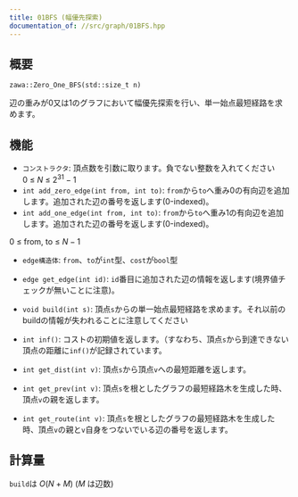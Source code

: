 ```yaml
---
title: 01BFS (幅優先探索)
documentation_of: //src/graph/01BFS.hpp
---
```


## 概要

```
zawa::Zero_One_BFS(std::size_t n)
```

辺の重みが0又は1のグラフにおいて幅優先探索を行い、単一始点最短経路を求めます。

## 機能

- `コンストラクタ`: 頂点数を引数に取ります。負でない整数を入れてください
$0\ \le\ N\ \le\ 2^{31} - 1$
- `int add_zero_edge(int from, int to)`: `from`から`to`へ重み0の有向辺を追加します。追加された辺の番号を返します(0-indexed)。
- `int add_one_edge(int from, int to)`: `from`から`to`へ重み1の有向辺を追加します。追加された辺の番号を返します(0-indexed)。

$0\ \le\ \text{from},\ \text{to}\ \le\ N - 1$

- `edge構造体`: `from`、`to`が`int`型、`cost`が`bool`型

- `edge get_edge(int id)`: `id`番目に追加された辺の情報を返します(境界値チェックが無いことに注意)。
- `void build(int s)`: 頂点`s`からの単一始点最短経路を求めます。それ以前のbuildの情報が失われることに注意してください
- `int inf()`: コストの初期値を返します。（すなわち、頂点`s`から到達できない頂点の距離に`inf()`が記録されています。
- `int get_dist(int v)`:  頂点`s`から頂点`v`への最短距離を返します。
- `int get_prev(int v)`: 頂点`s`を根としたグラフの最短経路木を生成した時、頂点`v`の親を返します。
- `int get_route(int v)`: 頂点`s`を根としたグラフの最短経路木を生成した時、頂点`v`の親と`v`自身をつないでいる辺の番号を返します。


## 計算量
`build`は $O(N + M)$ ($M$ は辺数)
